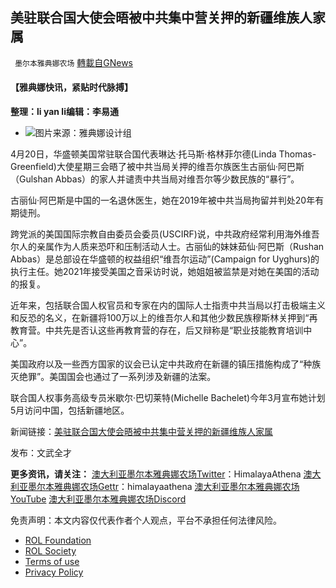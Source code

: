 
## 美驻联合国大使会晤被中共集中营关押的新疆维族人家属
` 墨尔本雅典娜农场` [轉載自GNews](https://gnews.org/zh-hans/2384671/)

#### 【雅典娜快讯，紧贴时代脉搏】
 
**整理：li yan li编辑：李易通**
 
- ![](https://assets.gnews.org/wp-content/uploads/2022/04/图片2-47.png)图片来源：雅典娜设计组

4月20日，华盛顿美国常驻联合国代表琳达·托马斯·格林菲尔德(Linda Thomas-Greenfield)大使星期三会晤了被中共当局关押的维吾尔族医生古丽仙·阿巴斯（Gulshan Abbas）的家人并谴责中共当局对维吾尔等少数民族的“暴行”。
 
古丽仙·阿巴斯是中国的一名退休医生，她在2019年被中共当局拘留并判处20年有期徒刑。
 
 跨党派的美国国际宗教自由委员会委员(USCIRF)说，中共政府经常利用海外维吾尔人的亲属作为人质来恐吓和压制活动人士。古丽仙的妹妹茹仙·阿巴斯（Rushan Abbas）是总部设在华盛顿的权益组织“维吾尔运动”(Campaign for Uyghurs)的执行主任。她2021年接受美国之音采访时说，她姐姐被监禁是对她在美国的活动的报复。

 近年来，包括联合国人权官员和专家在内的国际人士指责中共当局以打击极端主义和反恐的名义，在新疆将100万以上的维吾尔人和其他少数民族穆斯林关押到“再教育营。中共先是否认这些再教育营的存在，后又辩称是“职业技能教育培训中心”。

 美国政府以及一些西方国家的议会已认定中共政府在新疆的镇压措施构成了“种族灭绝罪”。美国国会也通过了一系列涉及新疆的法案。

 联合国人权事务高级专员米歇尔·巴切莱特(Michelle Bachelet)今年3月宣布她计划5月访问中国，包括新疆地区。
 
新闻链接：[美驻联合国大使会晤被中共集中营关押的新疆维族人家属](//www.voachinese.com/a/us-china-uyghur-20220420/6538128.html)
 
发布：文武全才
 
**更多资讯，请关注：**
[澳大利亚墨尔本雅典娜农场Twitter](https://twitter.com/HimalayaAthena1)：HimalayaAthena
[澳大利亚墨尔本雅典娜农场Gettr](https://www.gettr.com/user/himalayaathena)：himalayaathena
[澳大利亚墨尔本雅典娜农场YouTube](https://youtube.com/channel/UC-tz4lmA7mG3FzYbylgqjTQ)
[澳大利亚墨尔本雅典娜农场Discord](https://discord.gg/76QVRChsgU)

免责声明：本文内容仅代表作者个人观点，平台不承担任何法律风险。
  
- [ROL Foundation](https://rolfoundation.org/)
- [ROL Society](https://rolsociety.org/)
- [Terms of use](https://gnews.org/terms-of-use-3/)
- [Privacy Policy](https://gnews.org/privacy-policy/)
